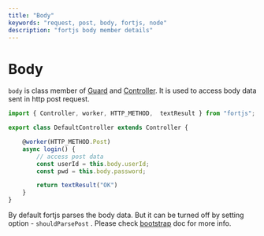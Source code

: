 ```yaml
---
title: "Body"
keywords: "request, post, body, fortjs, node"
description: "fortjs body member details"
---
```


# Body

`body` is class member of [Guard](/docs/components/guard.md) and [Controller](/docs/controller.md). It is used to access body data sent in http post request. 

```javascript
import { Controller, worker, HTTP_METHOD,  textResult } from "fortjs";

export class DefaultController extends Controller {

    @worker(HTTP_METHOD.Post)
    async login() {
        // access post data
        const userId = this.body.userId;
        const pwd = this.body.password;

        return textResult("OK")
    }
}
```

By default fortjs parses the body data. But it can be turned off by setting option - `shouldParsePost` . Please check [bootstrap](/docs/setup.md) doc for more info.